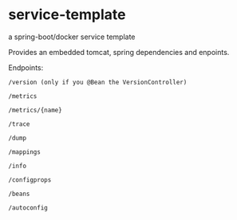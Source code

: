 service-template
================

a spring-boot/docker service template

Provides an embedded tomcat, spring dependencies and enpoints.


Endpoints:
    
    /version (only if you @Bean the VersionController)
    
    /metrics
    
    /metrics/{name}
    
    /trace
    
    /dump
    
    /mappings
    
    /info
    
    /configprops
    
    /beans
    
    /autoconfig
